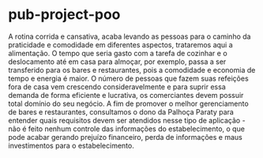 # pub-project-poo

A rotina corrida e cansativa, acaba levando as pessoas para o caminho da praticidade e comodidade em diferentes aspectos, trataremos aqui a alimentação. O tempo que seria gasto com a tarefa de cozinhar e o deslocamento até em casa para almoçar, por exemplo, passa a ser transferido para os bares e restaurantes, pois a comodidade e economia de tempo e energia é maior. O número de pessoas que fazem suas refeições fora de casa vem crescendo consideravelmente e para suprir essa demanda de forma eficiente e lucrativa, os comerciantes devem possuir total domínio do seu negócio. A fim de promover o melhor gerenciamento de bares e restaurantes, consultamos o dono da Palhoça Paraty para entender quais requisitos devem ser atendidos nesse tipo de aplicação - não é feito nenhum controle das informações do estabelecimento, o que pode acabar gerando prejuízo financeiro, perda de informações e maus investimentos para o estabelecimento.

